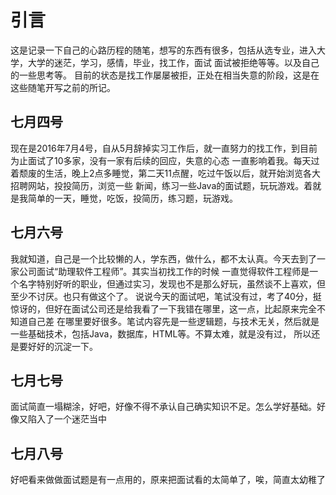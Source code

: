 # 引言
 这是记录一下自己的心路历程的随笔，想写的东西有很多，包括从选专业，进入大学，大学的迷茫，学习，感情，毕业，找工作，面试
 面试被拒绝等等。以及自己的一些思考等。
 目前的状态是找工作屡屡被拒，正处在相当失意的阶段，这是在这些随笔开写之前的所记。

 ## 七月四号
 现在是2016年7月4号，自从5月辞掉实习工作后，就一直努力的找工作，到目前为止面试了10多家，没有一家有后续的回应，失意的心态
 一直影响着我。每天过着颓废的生活，晚上2点多睡觉，第二天11点醒，吃过午饭以后，就开始浏览各大招聘网站，投投简历，浏览一些
 新闻，练习一些Java的面试题，玩玩游戏。着就是我简单的一天，睡觉，吃饭，投简历，练习题，玩游戏。

## 七月六号
我就知道，自己是一个比较懒的人，学东西，做什么，都不太认真。今天去到了一家公司面试“助理软件工程师”。其实当初找工作的时候
一直觉得软件工程师是一个名字特别好听的职业，但通过实习，发现也不是那么好玩，虽然谈不上喜欢，但至少不讨厌。也只有做这个了。
说说今天的面试吧，笔试没有过，考了40分，挺惊讶的，但好在面试公司还是给我看了一下我错在哪里，这一点，比起原来完全不知道自己差
在哪里要好很多。笔试内容先是一些逻辑题，与技术无关，然后就是一些基础技术，包括Java，数据库，HTML等。不算太难，就是没有过，
所以还是要好好的沉淀一下。

## 七月七号
面试简直一塌糊涂，好吧，好像不得不承认自己确实知识不足。怎么学好基础。好像又陷入了一个迷茫当中

## 七月八号
好吧看来做做面试题是有一点用的，原来把面试看的太简单了，唉，简直太幼稚了
